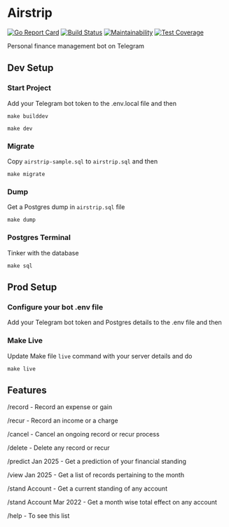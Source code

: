 # Airstrip
[![Go Report Card](https://goreportcard.com/badge/github.com/Donnie/Airstrip)](https://goreportcard.com/report/github.com/Donnie/Airstrip) [![Build Status](https://api.travis-ci.org/Donnie/Airstrip.svg?branch=master&status=passed)](https://travis-ci.org/github/Donnie/Airstrip) [![Maintainability](https://api.codeclimate.com/v1/badges/80f939bc59e3affb38ff/maintainability)](https://codeclimate.com/github/Donnie/Airstrip/maintainability) [![Test Coverage](https://api.codeclimate.com/v1/badges/80f939bc59e3affb38ff/test_coverage)](https://codeclimate.com/github/Donnie/Airstrip/test_coverage)

Personal finance management bot on Telegram

## Dev Setup

### Start Project
Add your Telegram bot token to the .env.local file and then

```make builddev```

```make dev```

### Migrate
Copy `airstrip-sample.sql` to `airstrip.sql` and then

```make migrate```

### Dump
Get a Postgres dump in `airstrip.sql` file

```make dump```

### Postgres Terminal
Tinker with the database

```make sql```

## Prod Setup

### Configure your bot .env file
Add your Telegram bot token and Postgres details to the .env file and then

### Make Live
Update Make file `live` command with your server details and do

```make live```

## Features
/record - Record an expense or gain

/recur - Record an income or a charge

/cancel - Cancel an ongoing record or recur process

/delete - Delete any record or recur

/predict Jan 2025 - Get a prediction of your financial standing

/view Jan 2025 - Get a list of records pertaining to the month

/stand Account - Get a current standing of any account

/stand Account Mar 2022 - Get a month wise total effect on any account

/help - To see this list
